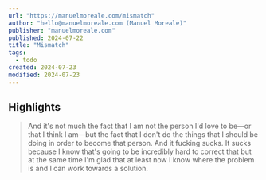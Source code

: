 ```yaml
---
url: "https://manuelmoreale.com/mismatch"
author: "hello@manuelmoreale.com (Manuel Moreale)"
publisher: "manuelmoreale.com"
published: 2024-07-22
title: "Mismatch"
tags:
  - todo
created: 2024-07-23
modified: 2024-07-23
---
```


## Highlights

> And it's not much the fact that I am not the person I'd love to be—or that I think I am—but the fact that I don't do the things that I should be doing in order to become that person. And it fucking sucks. It sucks because I know that's going to be incredibly hard to correct that but at the same time I'm glad that at least now I know where the problem is and I can work towards a solution.

